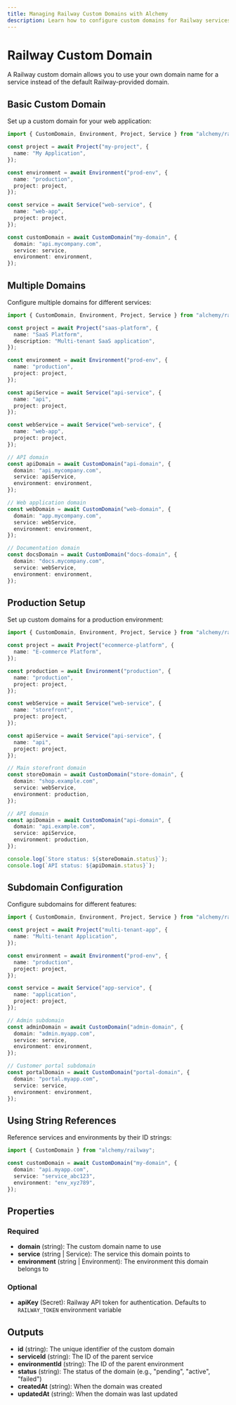 ```yaml
---
title: Managing Railway Custom Domains with Alchemy
description: Learn how to configure custom domains for Railway services using Alchemy for branded web applications.
---
```


# Railway Custom Domain

A Railway custom domain allows you to use your own domain name for a service instead of the default Railway-provided domain.

## Basic Custom Domain

Set up a custom domain for your web application:

```typescript
import { CustomDomain, Environment, Project, Service } from "alchemy/railway";

const project = await Project("my-project", {
  name: "My Application",
});

const environment = await Environment("prod-env", {
  name: "production",
  project: project,
});

const service = await Service("web-service", {
  name: "web-app",
  project: project,
});

const customDomain = await CustomDomain("my-domain", {
  domain: "api.mycompany.com",
  service: service,
  environment: environment,
});
```

## Multiple Domains

Configure multiple domains for different services:

```typescript
import { CustomDomain, Environment, Project, Service } from "alchemy/railway";

const project = await Project("saas-platform", {
  name: "SaaS Platform",
  description: "Multi-tenant SaaS application",
});

const environment = await Environment("prod-env", {
  name: "production",
  project: project,
});

const apiService = await Service("api-service", {
  name: "api",
  project: project,
});

const webService = await Service("web-service", {
  name: "web-app",
  project: project,
});

// API domain
const apiDomain = await CustomDomain("api-domain", {
  domain: "api.mycompany.com",
  service: apiService,
  environment: environment,
});

// Web application domain
const webDomain = await CustomDomain("web-domain", {
  domain: "app.mycompany.com",
  service: webService,
  environment: environment,
});

// Documentation domain
const docsDomain = await CustomDomain("docs-domain", {
  domain: "docs.mycompany.com",
  service: webService,
  environment: environment,
});
```

## Production Setup

Set up custom domains for a production environment:

```typescript
import { CustomDomain, Environment, Project, Service } from "alchemy/railway";

const project = await Project("ecommerce-platform", {
  name: "E-commerce Platform",
});

const production = await Environment("production", {
  name: "production",
  project: project,
});

const webService = await Service("web-service", {
  name: "storefront",
  project: project,
});

const apiService = await Service("api-service", {
  name: "api",
  project: project,
});

// Main storefront domain
const storeDomain = await CustomDomain("store-domain", {
  domain: "shop.example.com",
  service: webService,
  environment: production,
});

// API domain
const apiDomain = await CustomDomain("api-domain", {
  domain: "api.example.com",
  service: apiService,
  environment: production,
});

console.log(`Store status: ${storeDomain.status}`);
console.log(`API status: ${apiDomain.status}`);
```

## Subdomain Configuration

Configure subdomains for different features:

```typescript
import { CustomDomain, Environment, Project, Service } from "alchemy/railway";

const project = await Project("multi-tenant-app", {
  name: "Multi-tenant Application",
});

const environment = await Environment("prod-env", {
  name: "production",
  project: project,
});

const service = await Service("app-service", {
  name: "application",
  project: project,
});

// Admin subdomain
const adminDomain = await CustomDomain("admin-domain", {
  domain: "admin.myapp.com",
  service: service,
  environment: environment,
});

// Customer portal subdomain
const portalDomain = await CustomDomain("portal-domain", {
  domain: "portal.myapp.com",
  service: service,
  environment: environment,
});
```

## Using String References

Reference services and environments by their ID strings:

```typescript
import { CustomDomain } from "alchemy/railway";

const customDomain = await CustomDomain("my-domain", {
  domain: "api.myapp.com",
  service: "service_abc123",
  environment: "env_xyz789",
});
```

## Properties

### Required

- **domain** (string): The custom domain name to use
- **service** (string | Service): The service this domain points to
- **environment** (string | Environment): The environment this domain belongs to

### Optional

- **apiKey** (Secret): Railway API token for authentication. Defaults to `RAILWAY_TOKEN` environment variable

## Outputs

- **id** (string): The unique identifier of the custom domain
- **serviceId** (string): The ID of the parent service
- **environmentId** (string): The ID of the parent environment
- **status** (string): The status of the domain (e.g., "pending", "active", "failed")
- **createdAt** (string): When the domain was created
- **updatedAt** (string): When the domain was last updated
